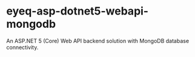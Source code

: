 # eyeq-asp-dotnet5-webapi-mongodb
An ASP.NET 5 (Core) Web API backend solution with MongoDB database connectivity.
